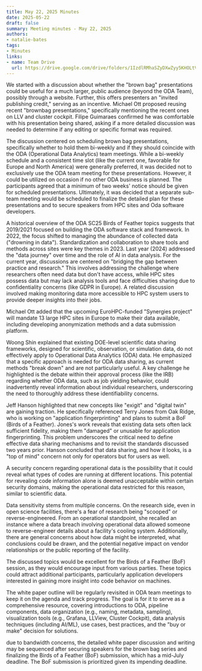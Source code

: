 ```yaml
---
title: May 22, 2025 Minutes
date: 2025-05-22
draft: false
summary: Meeting minutes - May 22, 2025
authors:
- natalie-bates
tags:
- Minutes
links:
- name: Team Drive
  url: https://drive.google.com/drive/folders/1IzdlRMhaSZyDXwZyy5KHOLtVMVC0_s42?usp=sharing
---
```


We started with a discussion about whether the "brown bag" presentations could be useful for a much larger, public audience (beyond the ODA Team), possibly through a website. Further, this offers presenters an "invited publishing credit," serving as an incentive. Michael Ott proposed reusing recent "brownbag presentations," specifically mentioning the recent ones on LLV and cluster cockpit. Filipe Guimaraes confirmed he was comfortable with his presentation being shared, asking if a more detailed discussion was needed to determine if any editing or specific format was required. 

The discussion centered on scheduling brown bag presentations, specifically whether to hold them bi-weekly and if they should coincide with the ODA (Operational Data Analytics) team meetings. While a bi-weekly schedule and a consistent time slot (like the current one, favorable for Europe and North America) were generally preferred, it was decided not to exclusively use the ODA team meeting for these presentations. However, it could be utilized on occasion if no other ODA business is planned. The participants agreed that a minimum of two weeks' notice should be given for scheduled presentations. Ultimately, it was decided that a separate sub-team meeting would be scheduled to finalize the detailed plan for these presentations and to secure speakers from HPC sites and Oda software developers. 

A historical overview of the ODA SC25 Birds of Feather topics suggests that 2019/2021 focused on building the ODA software stack and framework. In 2022, the focus shifted to managing the abundance of collected data ("drowning in data"). Standardization and collaboration to share tools and methods across sites were key themes in 2023. Last year (2024) addressed the "data journey" over time and the role of AI in data analysis.  For the current year, discussions are centered on "bridging the gap between practice and research." This involves addressing the challenge where researchers often need data but don't have access, while HPC sites possess data but may lack analysis tools and face difficulties sharing due to confidentiality concerns (like GDPR in Europe). A related discussion involved making monitoring data more accessible to HPC system users to provide deeper insights into their jobs. 

Michael Ott added that the upcoming EuroHPC-funded "Synergies project" will mandate 13 large HPC sites in Europe to make their data available, including developing anonymization methods and a data submission platform.

Woong Shin explained that existing DOE-level scientific data sharing frameworks, designed for scientific, observation, or simulation data, do not effectively apply to Operational Data Analytics (ODA) data. He emphasized that a specific approach is needed for ODA data sharing, as current methods "break down" and are not particularly useful. A key challenge he highlighted is the debate within their approval process (like the IRB) regarding whether ODA data, such as job yielding behavior, could inadvertently reveal information about individual researchers, underscoring the need to thoroughly address these identifiability concerns.

Jeff Hanson highlighted that new concepts like "exigit" and "digital twin" are gaining traction. He specifically referenced Terry Jones from Oak Ridge, who is working on "application fingerprinting" and plans to submit a BoF (Birds of a Feather). Jones's work reveals that existing data sets often lack sufficient fidelity, making them "damaged" or unusable for application fingerprinting. This problem underscores the critical need to define effective data sharing mechanisms and to revisit the standards discussed two years prior. Hanson concluded that data sharing, and how it looks, is a "top of mind" concern not only for operators but for users as well.

A security concern regarding operational data is the possibility that it could reveal what types of codes are running at different locations. This potential for revealing code information alone is deemed unacceptable within certain security domains, making the operational data restricted for this reason, similar to scientific data.

Data sensitivity stems from multiple concerns. On the research side, even in open science facilities, there's a fear of research being "scooped" or reverse-engineered. From an operational standpoint, she recalled an instance where a data breach involving operational data allowed someone to reverse-engineer details about a facility's cooling system. Additionally, there are general concerns about how data might be interpreted, what conclusions could be drawn, and the potential negative impact on vendor relationships or the public reporting of the facility.

The discussed topics would be excellent for the Birds of a Feather (BoF) session, as they would encourage input from various parties. These topics could attract additional participants, particularly application developers interested in gaining more insight into code behavior on machines.

The white paper outline will be regularly revisited in ODA team meetings to keep it on the agenda and track progress.  The goal is for it to serve as a comprehensive resource, covering introductions to ODA, pipeline components, data organization (e.g., naming, metadata, sampling), visualization tools (e.g., Grafana, LLView, Cluster Cockpit), data analysis techniques (including AI/ML), use cases, best practices, and the "buy or make" decision for solutions.

due to bandwidth concerns, the detailed white paper discussion and writing may be sequenced after securing speakers for the brown bag series and finalizing the Birds of a Feather (BoF) submission, which has a mid-July deadline. The BoF submission is prioritized given its impending deadline.
